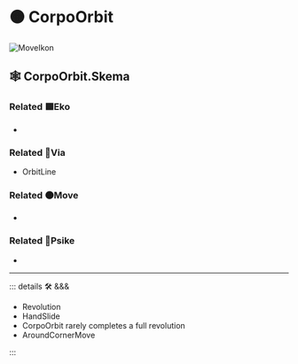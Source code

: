 # 🟠 <move>CorpoOrbit</move>

![MoveIkon](/Move/Move_Ikon.png)

## 🕸 CorpoOrbit.Skema

### Related 🟩<eko>Eko</eko>

-

### Related 🔻<via>Via</via>

- OrbitLine

### Related 🟠<move>Move</move>

-

### Related 💜<psike>Psike</psike>

-

---

<!-- =================================================== -->
<!-- =================================================== -->
<!-- =================================================== -->
<!-- =================================================== -->
<!-- =================================================== -->
::: details 🛠 <dev>&&&</dev>

- Revolution
- HandSlide
- CorpoOrbit rarely completes a full revolution
- AroundCornerMove

:::

